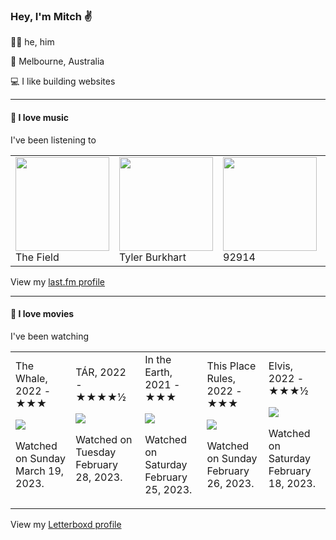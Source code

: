<article><h3>Hey, I&#x27;m Mitch ✌️</h3><section><p>🙆‍♂️ he, him</p><p>📍 Melbourne, Australia</p><p>💻 I like building websites</p></section><hr/><section><h4>💽 I love music</h4><p>I&#x27;ve been listening to</p><table><tbody><td><img src="https://lastfm.freetls.fastly.net/i/u/174s/ac2bb899e728fc873b8aacf4c50ed16b.png" height="150px" alt="" role="presentation"/><br/>The Field</td><td><img src="https://lastfm.freetls.fastly.net/i/u/174s/0cbb8e9a27ef7b8e5d81f9a1d1528b2b.png" height="150px" alt="" role="presentation"/><br/>Tyler Burkhart</td><td><img src="https://lastfm.freetls.fastly.net/i/u/174s/afad35f1db205c7fd650c898a46fda1b.png" height="150px" alt="" role="presentation"/><br/>92914</td><td><img src="https://lastfm.freetls.fastly.net/i/u/174s/2df76df7ead648eb8d4f242429a685a0.png" height="150px" alt="" role="presentation"/><br/>Bon Iver</td><td><img src="https://lastfm.freetls.fastly.net/i/u/174s/fb3cdd1a5837257889c678adfd894add.png" height="150px" alt="" role="presentation"/><br/>Pronoun</td></tbody></table><span>View my <a href="https://www.last.fm/user/mylsb">last.fm profile</a></span></section><hr/><section><h4>📼 I love movies</h4><p>I&#x27;ve been watching</p><table><tbody><td>The Whale, 2022 - ★★★<br/><span> <p><img src="https://a.ltrbxd.com/resized/film-poster/7/0/3/4/7/8/703478-the-whale-0-600-0-900-crop.jpg?v=84e98165fb"/></p> <p>Watched on Sunday March 19, 2023.</p> </span></td><td>TÁR, 2022 - ★★★★½<br/><span> <p><img src="https://a.ltrbxd.com/resized/film-poster/7/3/4/0/9/6/734096-tar-0-600-0-900-crop.jpg?v=e6d8348cff"/></p> <p>Watched on Tuesday February 28, 2023.</p> </span></td><td>In the Earth, 2021 - ★★★<br/><span> <p><img src="https://a.ltrbxd.com/resized/film-poster/6/6/9/6/5/6/669656-in-the-earth-0-600-0-900-crop.jpg?v=71cdb21684"/></p> <p>Watched on Saturday February 25, 2023.</p> </span></td><td>This Place Rules, 2022 - ★★★<br/><span> <p><img src="https://a.ltrbxd.com/resized/film-poster/9/2/3/2/0/7/923207-this-place-rules-0-600-0-900-crop.jpg?v=667aae7058"/></p> <p>Watched on Sunday February 26, 2023.</p> </span></td><td>Elvis, 2022 - ★★★½<br/><span> <p><img src="https://a.ltrbxd.com/resized/film-poster/5/4/2/0/3/2/542032-elvis-0-600-0-900-crop.jpg?v=c8e56b86bc"/></p> <p>Watched on Saturday February 18, 2023.</p> </span></td></tbody></table><span>View my <a href="https://letterboxd.com/myslab/">Letterboxd profile</a></span></section></article>
